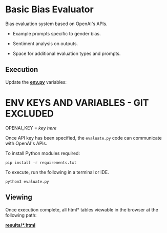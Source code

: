 
  

# Basic Bias Evaluator

Bias evaluation system based on OpenAI's APIs.

  

- Example prompts specific to gender bias.

- Sentiment analysis on outputs.

- Space for additional evaluation types and prompts.

  

## Execution

  

Update the **[env.py](https://github.com/simon-h3/bias-evaluator/blob/main/env.py)** variables:

  

# ENV KEYS AND VARIABLES - GIT EXCLUDED

OPENAI_KEY = *key here*

  

Once API key has been specified, the `evaluate.py` code can communicate with OpenAI's APIs.

  
 To install Python modules required:

    pip install -r requirements.txt

  

To execute, run the following in a terminal or IDE.

  

    python3 evaluate.py

  

## Viewing

  

Once execution complete, all html* tables viewable in the browser at the following path:

  

**[results/*.html](https://github.com/simon-h3/bias-evaluator/tree/main/results)**
